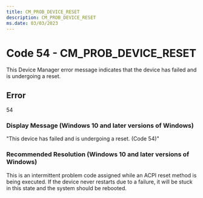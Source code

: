 ```yaml
---
title: CM_PROB_DEVICE_RESET
description: CM_PROB_DEVICE_RESET
ms.date: 03/03/2023
---
```


# Code 54 - CM_PROB_DEVICE_RESET

This Device Manager error message indicates that the device has failed and is undergoing a reset.

## Error

54

### Display Message (Windows 10 and later versions of Windows)

"This device has failed and is undergoing a reset. (Code 54)"

### Recommended Resolution (Windows 10 and later versions of Windows)

This is an intermittent problem code assigned while an ACPI reset method is being executed. If the device never restarts due to a failure, it will be stuck in this state and the system should be rebooted.
